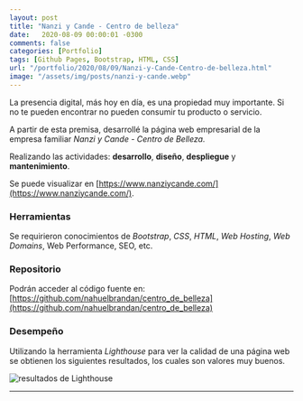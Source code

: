 ```yaml
---
layout: post
title: "Nanzi y Cande - Centro de belleza"
date:   2020-08-09 00:00:01 -0300
comments: false
categories: [Portfolio]
tags: [Github Pages, Bootstrap, HTML, CSS]
url: "/portfolio/2020/08/09/Nanzi-y-Cande-Centro-de-belleza.html"
image: "/assets/img/posts/nanzi-y-cande.webp"
---
```


La presencia digital, más hoy en día, es una propiedad muy importante. Si no te pueden encontrar no pueden consumir tu 
producto o servicio.

A partir de esta premisa, desarrollé la página web empresarial de la empresa familiar *Nanzi y Cande - Centro de Belleza.*

Realizando las actividades: **desarrollo**, **diseño**, **despliegue** y **mantenimiento**.

Se puede visualizar en [https://www.nanziycande.com/](https://www.nanziycande.com/).

### Herramientas

Se requirieron conocimientos de _Bootstrap_, _CSS_, _HTML_, _Web Hosting_, _Web Domains_, Web Performance, SEO, etc.

### Repositorio

Podrán acceder al código fuente en: [https://github.com/nahuelbrandan/centro_de_belleza](https://github.com/nahuelbrandan/centro_de_belleza)

### Desempeño

Utilizando la herramienta _Lighthouse_ para ver la calidad de una página web se obtienen los siguientes resultados, los
cuales son valores muy buenos.

![resultados de Lighthouse]({{"/assets/img/elements_in_posts/loghthouse_nanzi_y_cande.webp"}})

---
